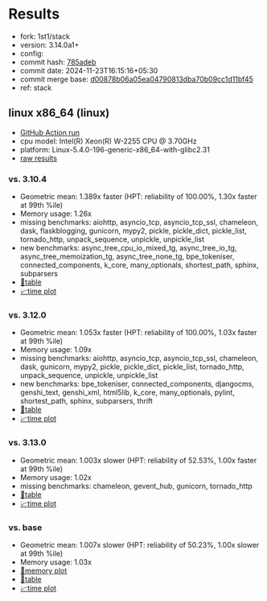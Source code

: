 # Results

- fork: 1st1/stack
- version: 3.14.0a1+
- config: 
- commit hash: [785adeb](https://github.com/1st1/cpython/commit/785adeb)
- commit date: 2024-11-23T16:15:16+05:30
- commit merge base: [d00878b06a05ea04790813dba70b09cc1d11bf45](https://github.com/python/cpython/commit/d00878b06a05ea04790813dba70b09cc1d11bf45)
- ref: stack

## linux x86_64 (linux)

- [GitHub Action run](https://github.com/faster-cpython/benchmarking/actions/runs/11986259378)
- cpu model: Intel(R) Xeon(R) W-2255 CPU @ 3.70GHz
- platform: Linux-5.4.0-196-generic-x86_64-with-glibc2.31
- [raw results](bm-20241123-linux-x86_64-1st1-stack-3.14.0a1%2B-785adeb.json)

### vs. 3.10.4

- Geometric mean: 1.389x faster (HPT: reliability of 100.00%, 1.30x faster at 99th %ile)
- Memory usage: 1.26x
- missing benchmarks: aiohttp, asyncio_tcp, asyncio_tcp_ssl, chameleon, dask, flaskblogging, gunicorn, mypy2, pickle, pickle_dict, pickle_list, tornado_http, unpack_sequence, unpickle, unpickle_list
- new benchmarks: async_tree_cpu_io_mixed_tg, async_tree_io_tg, async_tree_memoization_tg, async_tree_none_tg, bpe_tokeniser, connected_components, k_core, many_optionals, shortest_path, sphinx, subparsers
- [📄table](bm-20241123-linux-x86_64-1st1-stack-3.14.0a1%2B-785adeb-vs-3.10.4.md)
- [📈time plot](bm-20241123-linux-x86_64-1st1-stack-3.14.0a1%2B-785adeb-vs-3.10.4.svg)

### vs. 3.12.0

- Geometric mean: 1.053x faster (HPT: reliability of 100.00%, 1.03x faster at 99th %ile)
- Memory usage: 1.09x
- missing benchmarks: aiohttp, asyncio_tcp, asyncio_tcp_ssl, chameleon, dask, gunicorn, mypy2, pickle, pickle_dict, pickle_list, tornado_http, unpack_sequence, unpickle, unpickle_list
- new benchmarks: bpe_tokeniser, connected_components, djangocms, genshi_text, genshi_xml, html5lib, k_core, many_optionals, pylint, shortest_path, sphinx, subparsers, thrift
- [📄table](bm-20241123-linux-x86_64-1st1-stack-3.14.0a1%2B-785adeb-vs-3.12.0.md)
- [📈time plot](bm-20241123-linux-x86_64-1st1-stack-3.14.0a1%2B-785adeb-vs-3.12.0.svg)

### vs. 3.13.0

- Geometric mean: 1.003x slower (HPT: reliability of 52.53%, 1.00x faster at 99th %ile)
- Memory usage: 1.02x
- missing benchmarks: chameleon, gevent_hub, gunicorn, tornado_http
- [📄table](bm-20241123-linux-x86_64-1st1-stack-3.14.0a1%2B-785adeb-vs-3.13.0.md)
- [📈time plot](bm-20241123-linux-x86_64-1st1-stack-3.14.0a1%2B-785adeb-vs-3.13.0.svg)

### vs. base

- Geometric mean: 1.007x slower (HPT: reliability of 50.23%, 1.00x slower at 99th %ile)
- Memory usage: 1.03x
- [🧠memory plot](bm-20241123-linux-x86_64-1st1-stack-3.14.0a1%2B-785adeb-vs-base-mem.svg)
- [📄table](bm-20241123-linux-x86_64-1st1-stack-3.14.0a1%2B-785adeb-vs-base.md)
- [📈time plot](bm-20241123-linux-x86_64-1st1-stack-3.14.0a1%2B-785adeb-vs-base.svg)

